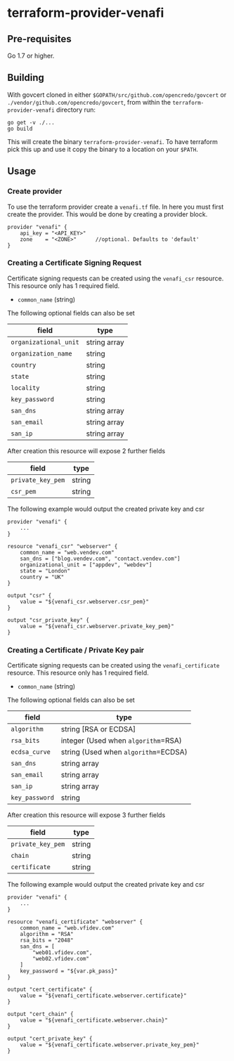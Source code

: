 # terraform-provider-venafi

## Pre-requisites
Go 1.7 or higher.

## Building

With govcert cloned in either `$GOPATH/src/github.com/opencredo/govcert` or `./vendor/github.com/opencredo/govcert`, from within the `terraform-provider-venafi` directory run:

```
go get -v ./...
go build
```

This will create the binary `terraform-provider-venafi`. To have terraform pick this up and use it copy the binary to a location on your `$PATH`.

## Usage
### Create provider
To use the terraform provider create a `venafi.tf` file. In here you must first create the provider. This would be done by creating a provider block.

```
provider "venafi" {
    api_key = "<API_KEY>"
    zone    = "<ZONE>"      //optional. Defaults to 'default'
}
```

### Creating a Certificate Signing Request

Certificate signing requests can be created using the `venafi_csr` resource. This resource only has 1 required field.
- `common_name` (string)

The following optional fields can also be set

| field                | type         |
| -------------------- | ------------ |
| `organizational_unit`| string array |
| `organization_name`  | string       |
| `country`            | string       |
| `state`              | string       |
| `locality`           | string       |
| `key_password`       | string       |
| `san_dns`            | string array |
| `san_email`          | string array |
| `san_ip`             | string array |

After creation this resource will expose 2 further fields

| field             |type    |
| ----------------- | ------ |
| `private_key_pem` | string |
| `csr_pem`         | string |

The following example would output the created private key and csr
```
provider "venafi" {
    ...
}

resource "venafi_csr" "webserver" {
    common_name = "web.vendev.com"
    san_dns = ["blog.vendev.com", "contact.vendev.com"]
    organizational_unit = ["appdev", "webdev"]
    state = "London"
    country = "UK"
}

output "csr" {
    value = "${venafi_csr.webserver.csr_pem}"
}

output "csr_private_key" {
    value = "${venafi_csr.webserver.private_key_pem}"
}
```

### Creating a Certificate / Private Key pair

Certificate signing requests can be created using the `venafi_certificate` resource. This resource only has 1 required field.
- `common_name` (string)

The following optional fields can also be set

| field          | type                                 |
| -------------- | ------------------------------------ |
| `algorithm`    | string [RSA or ECDSA]                |
| `rsa_bits`     | integer (Used when `algorithm`=RSA)  |
| `ecdsa_curve`  | string (Used when `algorithm`=ECDSA) |
| `san_dns`      | string array                         |
| `san_email`    | string array                         |
| `san_ip`       | string array                         |
| `key_password` | string                               |

After creation this resource will expose 3 further fields

| field             |type    |
| ----------------- | ------ |
| `private_key_pem` | string |
| `chain`           | string |
| `certificate`     | string |

The following example would output the created private key and csr

```
provider "venafi" {
    ...
}

resource "venafi_certificate" "webserver" {
    common_name = "web.vfidev.com"
    algorithm = "RSA"
    rsa_bits = "2048"
    san_dns = [
        "web01.vfidev.com",
        "web02.vfidev.com"
    ]
    key_password = "${var.pk_pass}"
}

output "cert_certificate" {
    value = "${venafi_certificate.webserver.certificate}"
}

output "cert_chain" {
    value = "${venafi_certificate.webserver.chain}"
}

output "cert_private_key" {
    value = "${venafi_certificate.webserver.private_key_pem}"
}
```
